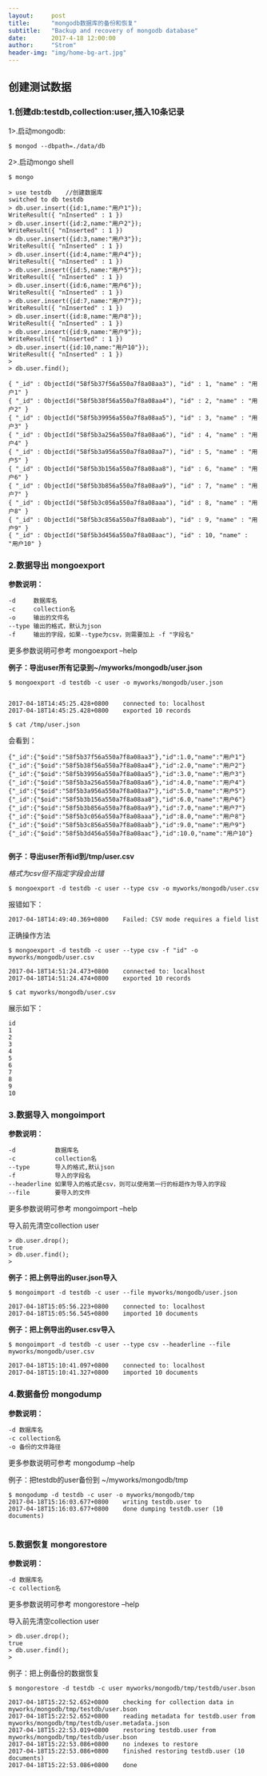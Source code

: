 ```yaml
---
layout:     post
title:      "mongodb数据库的备份和恢复"
subtitle:   "Backup and recovery of mongodb database"
date:       2017-4-18 12:00:00
author:     "Strom"
header-img: "img/home-bg-art.jpg"
---
```


## 创建测试数据

### 1.创建db:testdb,collection:user,插入10条记录


1>.启动mongodb:

```
$ mongod --dbpath=./data/db

```
2>.启动mongo shell

```
$ mongo
```
```
> use testdb    //创建数据库
switched to db testdb
> db.user.insert({id:1,name:"用户1"});
WriteResult({ "nInserted" : 1 })
> db.user.insert({id:2,name:"用户2"});
WriteResult({ "nInserted" : 1 })
> db.user.insert({id:3,name:"用户3"});
WriteResult({ "nInserted" : 1 })
> db.user.insert({id:4,name:"用户4"});
WriteResult({ "nInserted" : 1 })
> db.user.insert({id:5,name:"用户5"});
WriteResult({ "nInserted" : 1 })
> db.user.insert({id:6,name:"用户6"});
WriteResult({ "nInserted" : 1 })
> db.user.insert({id:7,name:"用户7"});
WriteResult({ "nInserted" : 1 })
> db.user.insert({id:8,name:"用户8"});
WriteResult({ "nInserted" : 1 })
> db.user.insert({id:9,name:"用户9"});
WriteResult({ "nInserted" : 1 })
> db.user.insert({id:10,name:"用户10"});
WriteResult({ "nInserted" : 1 })
>
> db.user.find();

```

```
{ "_id" : ObjectId("58f5b37f56a550a7f8a08aa3"), "id" : 1, "name" : "用户1" }
{ "_id" : ObjectId("58f5b38f56a550a7f8a08aa4"), "id" : 2, "name" : "用户2" }
{ "_id" : ObjectId("58f5b39956a550a7f8a08aa5"), "id" : 3, "name" : "用户3" }
{ "_id" : ObjectId("58f5b3a256a550a7f8a08aa6"), "id" : 4, "name" : "用户4" }
{ "_id" : ObjectId("58f5b3a956a550a7f8a08aa7"), "id" : 5, "name" : "用户5" }
{ "_id" : ObjectId("58f5b3b156a550a7f8a08aa8"), "id" : 6, "name" : "用户6" }
{ "_id" : ObjectId("58f5b3b856a550a7f8a08aa9"), "id" : 7, "name" : "用户7" }
{ "_id" : ObjectId("58f5b3c056a550a7f8a08aaa"), "id" : 8, "name" : "用户8" }
{ "_id" : ObjectId("58f5b3c856a550a7f8a08aab"), "id" : 9, "name" : "用户9" }
{ "_id" : ObjectId("58f5b3d456a550a7f8a08aac"), "id" : 10, "name" : "用户10" }

```

### 2.数据导出 mongoexport

**参数说明：**

```
-d     数据库名
-c     collection名
-o     输出的文件名
--type 输出的格式，默认为json
-f     输出的字段，如果--type为csv，则需要加上 -f "字段名"

```

更多参数说明可参考 mongoexport –help

**例子：导出user所有记录到~/myworks/mongodb/user.json**

```
$ mongoexport -d testdb -c user -o myworks/mongodb/user.json


2017-04-18T14:45:25.428+0800	connected to: localhost
2017-04-18T14:45:25.428+0800	exported 10 records

```

```
$ cat /tmp/user.json

```
会看到：
```
{"_id":{"$oid":"58f5b37f56a550a7f8a08aa3"},"id":1.0,"name":"用户1"}
{"_id":{"$oid":"58f5b38f56a550a7f8a08aa4"},"id":2.0,"name":"用户2"}
{"_id":{"$oid":"58f5b39956a550a7f8a08aa5"},"id":3.0,"name":"用户3"}
{"_id":{"$oid":"58f5b3a256a550a7f8a08aa6"},"id":4.0,"name":"用户4"}
{"_id":{"$oid":"58f5b3a956a550a7f8a08aa7"},"id":5.0,"name":"用户5"}
{"_id":{"$oid":"58f5b3b156a550a7f8a08aa8"},"id":6.0,"name":"用户6"}
{"_id":{"$oid":"58f5b3b856a550a7f8a08aa9"},"id":7.0,"name":"用户7"}
{"_id":{"$oid":"58f5b3c056a550a7f8a08aaa"},"id":8.0,"name":"用户8"}
{"_id":{"$oid":"58f5b3c856a550a7f8a08aab"},"id":9.0,"name":"用户9"}
{"_id":{"$oid":"58f5b3d456a550a7f8a08aac"},"id":10.0,"name":"用户10"}


```

**例子：导出user所有id到/tmp/user.csv**

*格式为csv但不指定字段会出错*

```
$ mongoexport -d testdb -c user --type csv -o myworks/mongodb/user.csv

```
报错如下：
```
2017-04-18T14:49:40.369+0800	Failed: CSV mode requires a field list
```

正确操作方法
```
$ mongoexport -d testdb -c user --type csv -f "id" -o myworks/mongodb/user.csv

```
```
2017-04-18T14:51:24.473+0800	connected to: localhost
2017-04-18T14:51:24.474+0800	exported 10 records

```

```
$ cat myworks/mongodb/user.csv
```
展示如下：
```
id
1
2
3
4
5
6
7
8
9
10

```


### 3.数据导入 mongoimport

**参数说明：**

```
-d           数据库名
-c           collection名
--type       导入的格式,默认json
-f           导入的字段名
--headerline 如果导入的格式是csv，则可以使用第一行的标题作为导入的字段
--file       要导入的文件

```
更多参数说明可参考 mongoimport –help

导入前先清空collection user

```
> db.user.drop();
true
> db.user.find();
>

```

**例子：把上例导出的user.json导入**

```
$ mongoimport -d testdb -c user --file myworks/mongodb/user.json

```
```
2017-04-18T15:05:56.223+0800	connected to: localhost
2017-04-18T15:05:56.545+0800	imported 10 documents

```

**例子：把上例导出的user.csv导入**

```
$ mongoimport -d testdb -c user --type csv --headerline --file myworks/mongodb/user.csv

2017-04-18T15:10:41.097+0800	connected to: localhost
2017-04-18T15:10:41.327+0800	imported 10 documents

```


### 4.数据备份 mongodump

**参数说明：**

```
-d 数据库名
-c collection名
-o 备份的文件路径

```

更多参数说明可参考 mongodump –help

例子：把testdb的user备份到 ~/myworks/mongodb/tmp

```
$ mongodump -d testdb -c user -o myworks/mongodb/tmp
2017-04-18T15:16:03.677+0800	writing testdb.user to
2017-04-18T15:16:03.677+0800	done dumping testdb.user (10 documents)


```


### 5.数据恢复 mongorestore

**参数说明：**

```
-d 数据库名
-c collection名

```
更多参数说明可参考 mongorestore –help

导入前先清空collection user

```
> db.user.drop();
true
> db.user.find();
>

```

例子：把上例备份的数据恢复

```
$ mongorestore -d testdb -c user myworks/mongodb/tmp/testdb/user.bson

2017-04-18T15:22:52.652+0800	checking for collection data in myworks/mongodb/tmp/testdb/user.bson
2017-04-18T15:22:52.652+0800	reading metadata for testdb.user from myworks/mongodb/tmp/testdb/user.metadata.json
2017-04-18T15:22:53.019+0800	restoring testdb.user from myworks/mongodb/tmp/testdb/user.bson
2017-04-18T15:22:53.086+0800	no indexes to restore
2017-04-18T15:22:53.086+0800	finished restoring testdb.user (10 documents)
2017-04-18T15:22:53.086+0800	done

```
